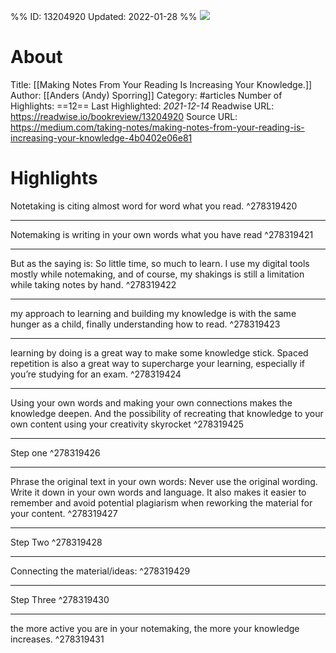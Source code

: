%%
ID: 13204920
Updated: 2022-01-28
%%
![](https://readwise-assets.s3.amazonaws.com/static/images/article0.00998d930354.png)

# About
Title: [[Making Notes From Your Reading Is Increasing Your Knowledge.]]
Author: [[Anders (Andy) Sporring]]
Category: #articles
Number of Highlights: ==12==
Last Highlighted: *2021-12-14*
Readwise URL: https://readwise.io/bookreview/13204920
Source URL: https://medium.com/taking-notes/making-notes-from-your-reading-is-increasing-your-knowledge-4b0402e06e81


# Highlights 
Notetaking is citing almost word for word what you read.  ^278319420

---

Notemaking is writing in your own words what you have read  ^278319421

---

But as the saying is: So little time, so much to learn. I use my digital tools mostly while notemaking, and of course, my shakings is still a limitation while taking notes by hand.  ^278319422

---

my approach to learning and building my knowledge is with the same hunger as a child, finally understanding how to read.  ^278319423

---

learning by doing is a great way to make some knowledge stick. Spaced repetition is also a great way to supercharge your learning, especially if you’re studying for an exam.  ^278319424

---

Using your own words and making your own connections makes the knowledge deepen. And the possibility of recreating that knowledge to your own content using your creativity skyrocket  ^278319425

---

Step one  ^278319426

---

Phrase the original text in your own words: Never use the original wording. Write it down in your own words and language. It also makes it easier to remember and avoid potential plagiarism when reworking the material for your content.  ^278319427

---

Step Two  ^278319428

---

Connecting the material/ideas:  ^278319429

---

Step Three  ^278319430

---

the more active you are in your notemaking, the more your knowledge increases.  ^278319431

